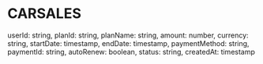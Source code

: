 # CARSALES

 userId: string,
    planId: string,
    planName: string,
    amount: number,
    currency: string,
    startDate: timestamp,
    endDate: timestamp,
    paymentMethod: string,
    paymentId: string,
    autoRenew: boolean,
    status: string,
    createdAt: timestamp